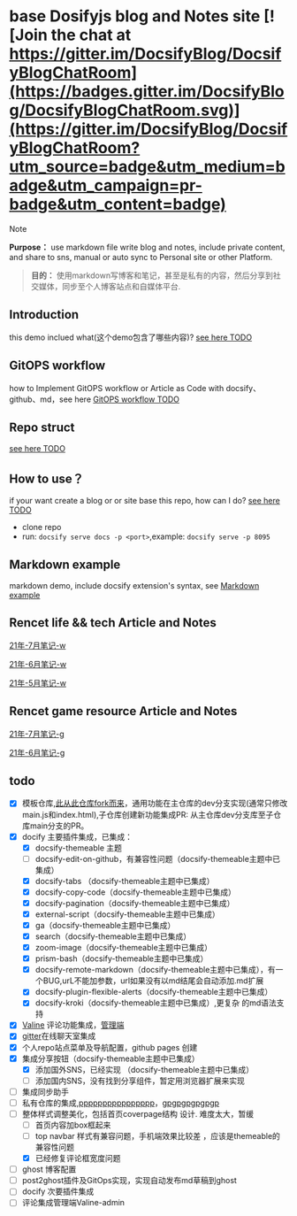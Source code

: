 # base Dosifyjs blog and Notes site   [![Join the chat at https://gitter.im/DocsifyBlog/DocsifyBlogChatRoom](https://badges.gitter.im/DocsifyBlog/DocsifyBlogChatRoom.svg)](https://gitter.im/DocsifyBlog/DocsifyBlogChatRoom?utm_source=badge&utm_medium=badge&utm_campaign=pr-badge&utm_content=badge)
> [!NOTE]
> **Purpose：** use markdown file write blog and notes, include private content, and share to sns, manual or auto sync to Personal site or other Platform.

> **目的：** 使用markdown写博客和笔记，甚至是私有的内容，然后分享到社交媒体，同步至个人博客站点和自媒体平台.

## Introduction
this demo inclued what(这个demo包含了哪些内容)? [see here TODO](introduction)

## GitOPS workflow 
how to Implement GitOPS workflow or Article as Code with docsify、github、md，see here  [GitOPS workflow TODO](GitOPSworkflow)

## Repo struct
[see here TODO](introduction)

## How to use？
if your want create a blog or or site base this repo, how can I do? [see here TODO](introduction)

- clone repo
- run: `docsify serve docs -p <port>`,example: `docsify serve -p 8095`

## Markdown example
markdown demo, include docsify extension's syntax, see [Markdown example](markdown)

## Rencet life && tech Article and Notes
[21年-7月笔记-w](c/w/notes/21-7.md)

[21年-6月笔记-w](c/w/notes/21-6.md)

[21年-5月笔记-w](c/w/notes/21-5.md)

## Rencet game resource Article and Notes

[21年-7月笔记-g](c/g/notes/21-6.md)

[21年-6月笔记-g](c/g/notes/21-6.md)

## todo
- [X] 模板仓库,[此从此仓库fork而来](https://github.com/liminany/docsify-blog-template)，通用功能在主仓库的dev分支实现(通常只修改main.js和index.html),子仓库创建新功能集成PR: 从主仓库dev分支库至子仓库main分支的PR。
- [x] docify 主要插件集成，已集成：
  - [x] docsify-themeable 主题
  - [ ] docsify-edit-on-github，有兼容性问题（docsify-themeable主题中已集成）
  - [x] docsify-tabs （docsify-themeable主题中已集成）
  - [x] docsify-copy-code（docsify-themeable主题中已集成）
  - [x] docsify-pagination（docsify-themeable主题中已集成）
  - [x] external-script（docsify-themeable主题中已集成）
  - [x] ga（docsify-themeable主题中已集成）
  - [x] search（docsify-themeable主题中已集成）
  - [x] zoom-image（docsify-themeable主题中已集成）
  - [x] prism-bash（docsify-themeable主题中已集成）
  - [x] docsify-remote-markdown（docsify-themeable主题中已集成），有一个BUG,urL不能加参数，url如果没有以md结尾会自动添加.md扩展
  - [x] docsify-plugin-flexible-alerts（docsify-themeable主题中已集成）
  - [x] docsify-kroki（docsify-themeable主题中已集成）,更复杂 的md语法支持
- [x] [Valine](https://valine.js.org/) 评论功能集成，[管理端](https://console.leancloud.app/)
- [x] [gitter](https://gitter.im/DocsifyBlog/DocsifyBlogChatRoom)在线聊天室集成
- [x] 个人repo站点菜单及导航配置，github pages 创建
- [x] 集成分享按钮（docsify-themeable主题中已集成）
  - [x] 添加国外SNS，已经实现 （docsify-themeable主题中已集成）
  - [ ] 添加国内SNS，没有找到分享组件，暂定用浏览器扩展来实现
- [ ] 集成同步助手
- [ ] 私有仓库的集成,[pppppppppppppppp](https://github.com/limin-sites/p)，[gpgpgpgpgpgp](https://github.com/limin-sites/gp)
- [ ] 整体样式调整美化，包括首页coverpage结构 设计. 难度太大，暂缓
  - [ ] 首页内容加box框起来
  - [ ] top navbar 样式有兼容问题，手机端效果比较差 ，应该是themeable的兼容性问题
  - [x] 已经修复评论框宽度问题

- [ ] ghost 博客配置
- [ ] post2ghost插件及GitOps实现，实现自动发布md草稿到ghost
- [ ] docify 次要插件集成
- [ ] 评论集成管理端Valine-admin